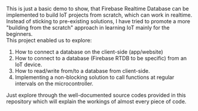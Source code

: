 This is just a basic demo to show, that Firebase Realtime Database can be implemented to build IoT projects from scratch, which can work in realtime. Instead of sticking to pre-existing solutions, I have tried to promote a more "building from the scratch" approach in learning IoT mainly for the beginners.<br>
This project enabled us to explore:
1. How to connect a database on the client-side (app/website)
2. How to connect to a database (Firebase RTDB to be specific) from an IoT device.
3. How to read/write from/to a database from client-side.
4. Implementing a non-blocking solution to call functions at regular intervals on the microcontroller.

Just explore through the well-documented source codes provided in this repository which will explain the workings of almost every piece of code.
